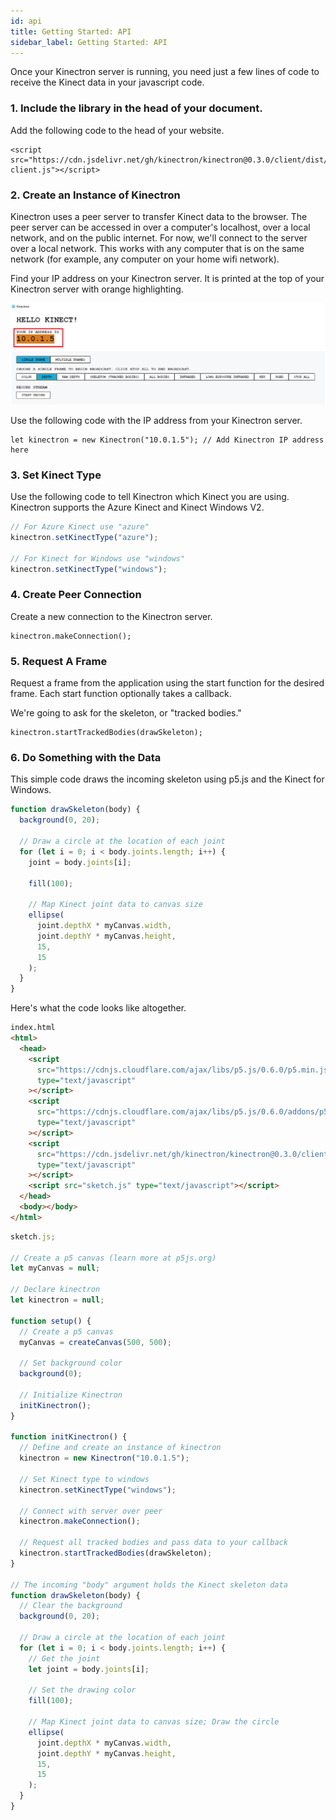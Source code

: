 ```yaml
---
id: api
title: Getting Started: API
sidebar_label: Getting Started: API
---
```


Once your Kinectron server is running, you need just a few lines of code to receive the Kinect data in your javascript code.

### 1. Include the library in the head of your document.

Add the following code to the head of your website.

```
<script src="https://cdn.jsdelivr.net/gh/kinectron/kinectron@0.3.0/client/dist/kinectron-client.js"></script>
```

### 2. Create an Instance of Kinectron

Kinectron uses a peer server to transfer Kinect data to the browser. The peer server can be accessed in over a computer's localhost, over a local network, and on the public internet. For now, we'll connect to the server over a local network. This works with any computer that is on the same network (for example, any computer on your home wifi network).

Find your IP address on your Kinectron server. It is printed at the top of your Kinectron server with orange highlighting.

![Kinectron IP](/img/server/ip.jpg)

Use the following code with the IP address from your Kinectron server.

```
let kinectron = new Kinectron("10.0.1.5"); // Add Kinectron IP address here
```

### 3. Set Kinect Type

Use the following code to tell Kinectron which Kinect you are using. Kinectron supports the Azure Kinect and Kinect Windows V2.

```javascript
// For Azure Kinect use "azure"
kinectron.setKinectType("azure");

// For Kinect for Windows use "windows"
kinectron.setKinectType("windows");
```

### 4. Create Peer Connection

Create a new connection to the Kinectron server.

```
kinectron.makeConnection();
```

### 5. Request A Frame

Request a frame from the application using the start function for the desired frame. Each start function optionally takes a callback.

We're going to ask for the skeleton, or "tracked bodies."

```
kinectron.startTrackedBodies(drawSkeleton);
```

### 6. Do Something with the Data

This simple code draws the incoming skeleton using p5.js and the Kinect for Windows.

```javascript
function drawSkeleton(body) {
  background(0, 20);

  // Draw a circle at the location of each joint
  for (let i = 0; i < body.joints.length; i++) {
    joint = body.joints[i];

    fill(100);

    // Map Kinect joint data to canvas size
    ellipse(
      joint.depthX * myCanvas.width,
      joint.depthY * myCanvas.height,
      15,
      15
    );
  }
}
```

Here's what the code looks like altogether.

```html
index.html
<html>
  <head>
    <script
      src="https://cdnjs.cloudflare.com/ajax/libs/p5.js/0.6.0/p5.min.js"
      type="text/javascript"
    ></script>
    <script
      src="https://cdnjs.cloudflare.com/ajax/libs/p5.js/0.6.0/addons/p5.dom.min.js"
      type="text/javascript"
    ></script>
    <script
      src="https://cdn.jsdelivr.net/gh/kinectron/kinectron@0.3.0/client/dist/kinectron-client.js"
      type="text/javascript"
    ></script>
    <script src="sketch.js" type="text/javascript"></script>
  </head>
  <body></body>
</html>
```

```javascript
sketch.js;

// Create a p5 canvas (learn more at p5js.org)
let myCanvas = null;

// Declare kinectron
let kinectron = null;

function setup() {
  // Create a p5 canvas
  myCanvas = createCanvas(500, 500);

  // Set background color
  background(0);

  // Initialize Kinectron
  initKinectron();
}

function initKinectron() {
  // Define and create an instance of kinectron
  kinectron = new Kinectron("10.0.1.5");

  // Set Kinect type to windows
  kinectron.setKinectType("windows");

  // Connect with server over peer
  kinectron.makeConnection();

  // Request all tracked bodies and pass data to your callback
  kinectron.startTrackedBodies(drawSkeleton);
}

// The incoming "body" argument holds the Kinect skeleton data
function drawSkeleton(body) {
  // Clear the background
  background(0, 20);

  // Draw a circle at the location of each joint
  for (let i = 0; i < body.joints.length; i++) {
    // Get the joint
    let joint = body.joints[i];

    // Set the drawing color
    fill(100);

    // Map Kinect joint data to canvas size; Draw the circle
    ellipse(
      joint.depthX * myCanvas.width,
      joint.depthY * myCanvas.height,
      15,
      15
    );
  }
}
```
